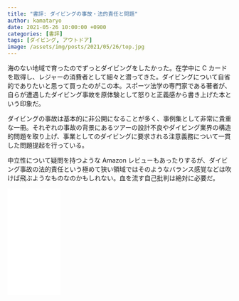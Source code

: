 ```yaml
---
title: "書評: ダイビングの事故・法的責任と問題"
author: kamataryo
date: 2021-05-26 10:00:00 +0900
categories: [書評]
tags: [ダイビング, アウトドア]
image: /assets/img/posts/2021/05/26/top.jpg
---
```


海のない地域で育ったのでずっとダイビングをしたかった。在学中に C カードを取得し、レジャーの消費者として細々と潜ってきた。ダイビングについて自省的でありたいと思って買ったのがこの本。スポーツ法学の専門家である著者が、自らが遭遇したダイビング事故を原体験として怒りと正義感から書き上げた本という印象だ。

ダイビングの事故は基本的に非公開になることが多く、事例集として非常に貴重な一冊。それぞれの事故の背景にあるツアーの設計不良やダイビング業界の構造的問題を取り上げ、事業としてのダイビングに要求される注意義務について一貫した問題提起を行っている。

中立性について疑問を持つような Amazon レビューもあったりするが、ダイビング事故の法的責任という極めて狭い領域ではそのようなバランス感覚などは吹けば飛ぶようなものなのかもしれない。血を流す自己批判は絶対に必要だ。

<iframe style="width:120px;height:240px;" marginwidth="0" marginheight="0" scrolling="no" frameborder="0" src="//rcm-fe.amazon-adsystem.com/e/cm?lt1=_blank&bc1=000000&IS2=1&bg1=FFFFFF&fc1=000000&lc1=0000FF&t=kamataryo09-22&language=ja_JP&o=9&p=8&l=as4&m=amazon&f=ifr&ref=as_ss_li_til&asins=4764415623&linkId=3df0ad78e3f4ceb066d869e40fa762f9"></iframe>
